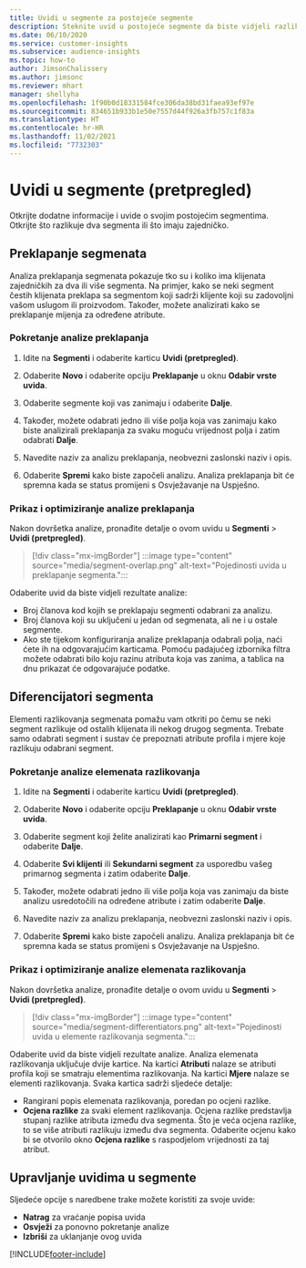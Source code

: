 ```yaml
---
title: Uvidi u segmente za postojeće segmente
description: Steknite uvid u postojeće segmente da biste vidjeli razlike i zajedničke karakteristike.
ms.date: 06/10/2020
ms.service: customer-insights
ms.subservice: audience-insights
ms.topic: how-to
author: JimsonChalissery
ms.author: jimsonc
ms.reviewer: mhart
manager: shellyha
ms.openlocfilehash: 1f90b0d18331584fce306da38bd31faea93ef97e
ms.sourcegitcommit: 834651b933b1e50e7557d44f926a3fb757c1f83a
ms.translationtype: HT
ms.contentlocale: hr-HR
ms.lasthandoff: 11/02/2021
ms.locfileid: "7732303"
---
```

# <a name="segment-insights-preview"></a>Uvidi u segmente (pretpregled)

Otkrijte dodatne informacije i uvide o svojim postojećim segmentima. Otkrijte što razlikuje dva segmenta ili što imaju zajedničko.

## <a name="segment-overlap"></a>Preklapanje segmenata

Analiza preklapanja segmenata pokazuje tko su i koliko ima klijenata zajedničkih za dva ili više segmenta. Na primjer, kako se neki segment čestih klijenata preklapa sa segmentom koji sadrži klijente koji su zadovoljni vašom uslugom ili proizvodom.
Također, možete analizirati kako se preklapanje mijenja za određene atribute.

### <a name="run-an-overlap-analysis"></a>Pokretanje analize preklapanja

1. Idite na **Segmenti** i odaberite karticu **Uvidi (pretpregled)**.

1. Odaberite **Novo** i odaberite opciju **Preklapanje** u oknu **Odabir vrste uvida**.

1. Odaberite segmente koji vas zanimaju i odaberite **Dalje**.

1. Također, možete odabrati jedno ili više polja koja vas zanimaju kako biste analizirali preklapanja za svaku moguću vrijednost polja i zatim odabrati **Dalje**.

1. Navedite naziv za analizu preklapanja, neobvezni zaslonski naziv i opis.

1. Odaberite **Spremi** kako biste započeli analizu. Analiza preklapanja bit će spremna kada se status promijeni s Osvježavanje na Uspješno.

### <a name="view-and-optimize-an-overlap-analysis"></a>Prikaz i optimiziranje analize preklapanja

Nakon dovršetka analize, pronađite detalje o ovom uvidu u **Segmenti** > **Uvidi (pretpregled)**.

> [!div class="mx-imgBorder"]
> :::image type="content" source="media/segment-overlap.png" alt-text="Pojedinosti uvida u preklapanje segmenta.":::

Odaberite uvid da biste vidjeli rezultate analize:

- Broj članova kod kojih se preklapaju segmenti odabrani za analizu.
- Broj članova koji su uključeni u jedan od segmenata, ali ne i u ostale segmente.
- Ako ste tijekom konfiguriranja analize preklapanja odabrali polja, naći ćete ih na odgovarajućim karticama. Pomoću padajućeg izbornika filtra možete odabrati bilo koju razinu atributa koja vas zanima, a tablica na dnu prikazat će odgovarajuće podatke.

## <a name="segment-differentiators"></a>Diferencijatori segmenta

Elementi razlikovanja segmenata pomažu vam otkriti po čemu se neki segment razlikuje od ostalih klijenata ili nekog drugog segmenta. Trebate samo odabrati segment i sustav će prepoznati atribute profila i mjere koje razlikuju odabrani segment.

### <a name="run-a-differentiator-analysis"></a>Pokretanje analize elemenata razlikovanja

1. Idite na **Segmenti** i odaberite karticu **Uvidi (pretpregled)**.

1. Odaberite **Novo** i odaberite opciju **Preklapanje** u oknu **Odabir vrste uvida**.

1. Odaberite segment koji želite analizirati kao **Primarni segment** i odaberite **Dalje**.

1. Odaberite **Svi klijenti** ili **Sekundarni segment** za usporedbu vašeg primarnog segmenta i zatim odaberite **Dalje**.

1. Također, možete odabrati jedno ili više polja koja vas zanimaju da biste analizu usredotočili na određene atribute i zatim odaberite **Dalje**.

1. Navedite naziv za analizu preklapanja, neobvezni zaslonski naziv i opis.

1. Odaberite **Spremi** kako biste započeli analizu. Analiza preklapanja bit će spremna kada se status promijeni s Osvježavanje na Uspješno.

### <a name="view-and-optimize-a-differentiators-analysis"></a>Prikaz i optimiziranje analize elemenata razlikovanja

Nakon dovršetka analize, pronađite detalje o ovom uvidu u **Segmenti** > **Uvidi (pretpregled)**.

> [!div class="mx-imgBorder"]
> :::image type="content" source="media/segment-differentiators.png" alt-text="Pojedinosti uvida u elemente razlikovanja segmenta.":::

Odaberite uvid da biste vidjeli rezultate analize. Analiza elemenata razlikovanja uključuje dvije kartice. Na kartici **Atributi** nalaze se atributi profila koji se smatraju elementima razlikovanja. Na kartici **Mjere** nalaze se elementi razlikovanja. Svaka kartica sadrži sljedeće detalje:

- Rangirani popis elemenata razlikovanja, poredan po ocjeni razlike.
- **Ocjena razlike** za svaki element razlikovanja. Ocjena razlike predstavlja stupanj razlike atributa između dva segmenta. Što je veća ocjena razlike, to se više atributi razlikuju između dva segmenta. Odaberite ocjenu kako bi se otvorilo okno **Ocjena razlike** s raspodjelom vrijednosti za taj atribut.

## <a name="manage-segment-insights"></a>Upravljanje uvidima u segmente

Sljedeće opcije s naredbene trake možete koristiti za svoje uvide:

- **Natrag** za vraćanje popisa uvida
- **Osvježi** za ponovno pokretanje analize
- **Izbriši** za uklanjanje ovog uvida


[!INCLUDE[footer-include](../includes/footer-banner.md)]
